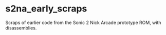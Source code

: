 # s2na_early_scraps
Scraps of earlier code from the Sonic 2 Nick Arcade prototype ROM, with disassemblies.
